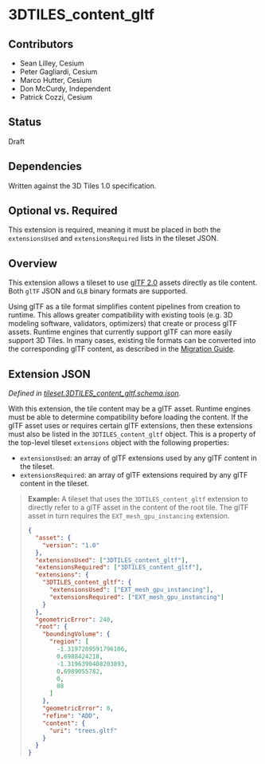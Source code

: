 # 3DTILES_content_gltf

## Contributors

* Sean Lilley, Cesium
* Peter Gagliardi, Cesium
* Marco Hutter, Cesium
* Don McCurdy, Independent
* Patrick Cozzi, Cesium

## Status

Draft

## Dependencies

Written against the 3D Tiles 1.0 specification.

## Optional vs. Required

This extension is required, meaning it must be placed in both the `extensionsUsed` and `extensionsRequired` lists in the tileset JSON.

## Overview

This extension allows a tileset to use [glTF 2.0](https://github.com/KhronosGroup/glTF/tree/master/specification/2.0) assets directly as tile content. Both `glTF` JSON and `GLB` binary formats are supported.

Using glTF as a tile format simplifies content pipelines from creation to runtime. This allows greater compatibility with existing tools (e.g. 3D modeling software, validators, optimizers) that create or process glTF assets. Runtime engines that currently support glTF can more easily support 3D Tiles. In many cases, existing tile formats can be converted into the corresponding glTF content, as described in the [Migration Guide](MIGRATION_GUIDE.md).

## Extension JSON

*Defined in [tileset.3DTILES_content_gltf.schema.json](./schema/tileset.3DTILES_content_gltf.schema.json).*

With this extension, the tile content may be a glTF asset. Runtime engines must be able to determine compatibility before loading the content. If the glTF asset uses or requires certain glTF extensions, then these extensions must also be listed in the `3DTILES_content_gltf` object. This is a property of the top-level tileset `extensions` object with the following properties:

* `extensionsUsed`: an array of glTF extensions used by any glTF content in the tileset.
* `extensionsRequired`: an array of glTF extensions required by any glTF content in the tileset.

> **Example:** A tileset that uses the `3DTILES_content_gltf` extension to directly refer to a glTF asset in the content of the root tile. The glTF asset in turn requires the `EXT_mesh_gpu_instancing` extension.
> 
> ```json
> {
>   "asset": {
>     "version": "1.0"
>   },
>   "extensionsUsed": ["3DTILES_content_gltf"],
>   "extensionsRequired": ["3DTILES_content_gltf"],
>   "extensions": {
>     "3DTILES_content_gltf": {
>       "extensionsUsed": ["EXT_mesh_gpu_instancing"],
>       "extensionsRequired": ["EXT_mesh_gpu_instancing"]
>     }
>   },
>   "geometricError": 240,
>   "root": {
>     "boundingVolume": {
>       "region": [
>         -1.3197209591796106,
>         0.6988424218,
>         -1.3196390408203893,
>         0.6989055782,
>         0,
>         88
>       ]
>     },
>     "geometricError": 0,
>     "refine": "ADD",
>     "content": {
>       "uri": "trees.gltf"
>     }
>   }
> }
> ```
